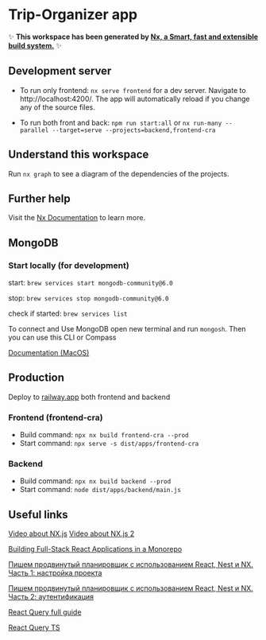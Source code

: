 # Trip-Organizer app

✨ **This workspace has been generated by [Nx, a Smart, fast and extensible build system.](https://nx.dev)** ✨

## Development server

- To run only frontend: `nx serve frontend` for a dev server. Navigate to http://localhost:4200/. The app will automatically reload if you change any of the source files.

- To run both front and back: `npm run start:all` or `nx run-many --parallel --target=serve --projects=backend,frontend-cra`

## Understand this workspace

Run `nx graph` to see a diagram of the dependencies of the projects.

## Further help

Visit the [Nx Documentation](https://nx.dev) to learn more.

## MongoDB
### Start locally (for development)
start: ```brew services start mongodb-community@6.0```

stop: ```brew services stop mongodb-community@6.0```

check if started: ```brew services list```

To connect and Use MongoDB open new terminal and run ```mongosh```. Then you can use this CLI or Compass

[Documentation (MacOS)](https://www.mongodb.com/docs/manual/tutorial/install-mongodb-on-os-x/)

## Production
Deploy to [railway.app](https://railway.app/) both frontend and backend
### Frontend (frontend-cra)
- Build command: ``npx nx build frontend-cra --prod``
- Start command: ``npx serve -s dist/apps/frontend-cra``
### Backend
- Build command: ``npx nx build backend --prod``
- Start command: ``node dist/apps/backend/main.js``

## Useful links
[Video about NX.js](https://www.youtube.com/watch?v=VUyBY72mwrQ)
[Video about NX.js 2](https://www.youtube.com/watch?v=1eHlaVoeDfU)

[Building Full-Stack React Applications in a Monorepo](https://blog.nrwl.io/building-full-stack-react-applications-in-a-monorepo-7dfa1714b988)

[Пишем продвинутый планировщик с использованием React, Nest и NX. Часть 1: настройка проекта](https://habr.com/ru/company/domclick/blog/672546/)

[Пишем продвинутый планировщик с использованием React, Nest и NX. Часть 2: аутентификация](https://habr.com/ru/company/domclick/blog/687106/)

[React Query full guide](https://my-js.org/docs/guide/react-query/)

[React Query TS](https://tkdodo.eu/blog/react-query-and-type-script)
